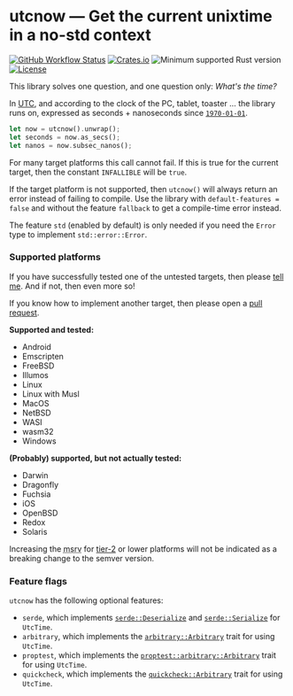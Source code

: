 # utcnow — Get the current unixtime in a no-std context

[![GitHub Workflow Status](https://img.shields.io/github/workflow/status/Kijewski/utcnow/CI?logo=github)](https://github.com/Kijewski/utcnow/actions/workflows/ci.yml)
[![Crates.io](https://img.shields.io/crates/v/utcnow?logo=rust)](https://crates.io/crates/utcnow)
![Minimum supported Rust version](https://img.shields.io/badge/rustc-1.48-important?logo=rust "Minimum Supported Rust Version")
[![License](https://img.shields.io/crates/l/utcnow?color=informational&logo=apache)](/LICENSE.md)

This library solves one question, and one question only: *What's the time?*

In [UTC](https://en.wikipedia.org/w/index.php?title=Coordinated_Universal_Time&oldid=1099753328 "Coordinated Universal Time"), and
according to the clock of the PC, tablet, toaster … the library runs on,
expressed as seconds + nanoseconds since [`1970-01-01`](https://en.wikipedia.org/w/index.php?title=Unix_time&oldid=1099912565 "Unix time").

```rust
let now = utcnow().unwrap();
let seconds = now.as_secs();
let nanos = now.subsec_nanos();
```

For many target platforms this call cannot fail.
If this is true for the current target, then the constant `INFALLIBLE` will be `true`.

If the target platform is not supported, then `utcnow()` will always return an error instead of failing to compile.
Use the library with `default-features = false` and without the feature `fallback` to get a compile-time error instead.

The feature `std` (enabled by default) is only needed if you need the `Error` type to implement `std::error::Error`.

### Supported platforms

If you have successfully tested one of the untested targets, then please [tell me](https://github.com/Kijewski/utcnow/issues).
And if not, then even more so!

If you know how to implement another target, then please open a [pull request](https://github.com/Kijewski/utcnow/pulls).

**Supported and tested:**

* Android
* Emscripten
* FreeBSD
* Illumos
* Linux
* Linux with Musl
* MacOS
* NetBSD
* WASI
* wasm32
* Windows

**(Probably) supported, but not actually tested:**

* Darwin
* Dragonfly
* Fuchsia
* iOS
* OpenBSD
* Redox
* Solaris

Increasing the <abbr title="Minimum Supported Rust Version">msrv</abbr> for [tier-2](https://doc.rust-lang.org/nightly/rustc/platform-support.html) or
lower platforms will not be indicated as a breaking change to the semver version.

### Feature flags

`utcnow` has the following optional features:

* `serde`, which implements [`serde::Deserialize`](https://docs.rs/serde/1/serde/trait.Deserialize.html)
   and [`serde::Serialize`](https://docs.rs/serde/1/serde/trait.Serialize.html) for `UtcTime`.
* `arbitrary`, which implements the [`arbitrary::Arbitrary`](https://docs.rs/arbitrary/1/arbitrary/trait.Arbitrary.html)
  trait for using `UtcTime`.
* `proptest`, which implements the [`proptest::arbitrary::Arbitrary`](https://docs.rs/proptest/1/proptest/arbitrary/trait.Arbitrary.html)
  trait for using `UtcTime`.
* `quickcheck`, which implements the [`quickcheck::Arbitrary`](https://docs.rs/quickcheck/1/quickcheck/trait.Arbitrary.html)
  trait for using `UtcTime`.
 
